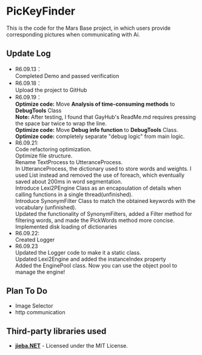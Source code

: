 # PicKeyFinder
This is the code for the Mars Base project, in which users provide corresponding pictures when communicating with Ai.

## Update Log
- R6.09.13：  
Completed Demo and passed verification  
- R6.09.18：  
Upload the project to GitHub  
- R6.09.19：  
**Optimize code:** Move **Analysis of time-consuming methods** to **DebugTools** Class  
**Note:** After testing, I found that GayHub's ReadMe.md requires pressing the space bar twice to wrap the line.  
**Optimize code:** Move **Debug info function** to **DebugTools** Class.  
**Optimize code:** completely separate "debug logic" from main logic.
- R6.09.21:  
Code refactoring optimization.  
Optimize file structure.  
Rename TextProcess to UtteranceProcess.  
In UtteranceProcess, the dictionary used to store words and weights. I used List instead and removed the use of foreach, which eventually saved about 200ms in word segmentation.  
Introduce Lexi2PEngine Class as an encapsulation of details when calling functions in a single thread(unfinished).  
Introduce SynonymFilter Class to match the obtained keywords with the vocabulary (unfinished).  
Updated the functionality of SynonymFilters, added a Filter method for filtering words, and made the PickWords method more concise.  
Implemented disk loading of dictionaries  
- R6.09.22:  
Created Logger  
- R6.09.23  
  Updated the Logger code to make it a static class.  
  Updated Lexi2Engine and added the instanceIndex property  
  Added the EnginePool class. Now you can use the object pool to manage the engine!  

## Plan To Do  
- Image Selector  
- http communication  

## Third-party libraries used
- **[jieba.NET](https://github.com/anderscui/jieba.NET)** - Licensed under the MIT License.